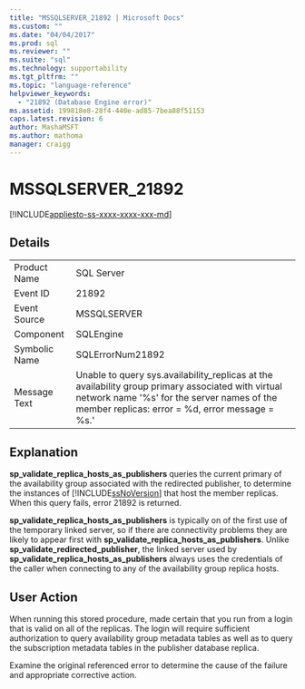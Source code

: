 ```yaml
---
title: "MSSQLSERVER_21892 | Microsoft Docs"
ms.custom: ""
ms.date: "04/04/2017"
ms.prod: sql
ms.reviewer: ""
ms.suite: "sql"
ms.technology: supportability
ms.tgt_pltfrm: ""
ms.topic: "language-reference"
helpviewer_keywords: 
  - "21892 (Database Engine error)"
ms.assetid: 199818e8-28f4-440e-ad85-7bea88f51153
caps.latest.revision: 6
author: MashaMSFT
ms.author: mathoma
manager: craigg
---
```

# MSSQLSERVER_21892
[!INCLUDE[appliesto-ss-xxxx-xxxx-xxx-md](../../includes/appliesto-ss-xxxx-xxxx-xxx-md.md)]
  
## Details  
  
|||  
|-|-|  
|Product Name|SQL Server|  
|Event ID|21892|  
|Event Source|MSSQLSERVER|  
|Component|SQLEngine|  
|Symbolic Name|SQLErrorNum21892|  
|Message Text|Unable to query sys.availability_replicas at the availability group primary associated with virtual network name '%s' for the server names of the member replicas: error = %d, error message = %s.'|  
  
## Explanation  
**sp_validate_replica_hosts_as_publishers** queries the current primary of the availability group associated with the redirected publisher, to determine the instances of [!INCLUDE[ssNoVersion](../../includes/ssnoversion-md.md)] that host the member replicas.  When this query fails, error 21892 is returned.  
  
**sp_validate_replica_hosts_as_publishers** is typically on of the first use of the temporary linked server, so if there are connectivity problems they are likely to appear first with **sp_validate_replica_hosts_as_publishers**. Unlike **sp_validate_redirected_publisher**, the linked server used by **sp_validate_replica_hosts_as_publishers** always uses the credentials of the caller when connecting to any of the availability group replica hosts.  
  
## User Action  
When running this stored procedure, made certain that you run from a login that is valid on all of the replicas. The login will require sufficient authorization to query availability group metadata tables as well as to query the subscription metadata tables in the publisher database replica.  
  
Examine the original referenced error to determine the cause of the failure and appropriate corrective action.  
  
